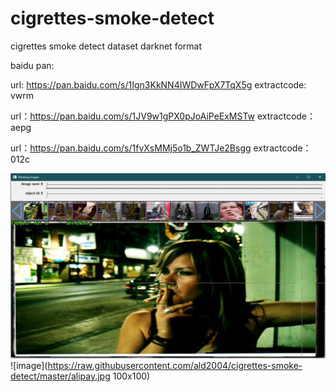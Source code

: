 # cigrettes-smoke-detect
cigrettes smoke detect dataset
darknet format 


baidu pan:


url: https://pan.baidu.com/s/1Ign3KkNN4IWDwFpX7TqX5g 
extractcode: vwrm

url：https://pan.baidu.com/s/1JV9w1gPX0pJoAiPeExMSTw 
extractcode：aepg

url：https://pan.baidu.com/s/1fvXsMMj5o1b_ZWTJe2Bsgg 
extractcode：012c


![image](https://raw.githubusercontent.com/ald2004/cigrettes-smoke-detect/master/Untitled.png)
![image](https://raw.githubusercontent.com/ald2004/cigrettes-smoke-detect/master/alipay.jpg 100x100)
